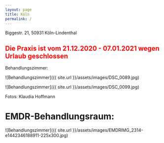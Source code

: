 ```yaml
---
layout: page
title: Köln
permalink: /
---
```

Biggestr. 21, 50931 Köln-Lindenthal
## <span style="color:red">Die Praxis ist vom 21.12.2020 - 07.01.2021 wegen Urlaub geschlossen</span> 

Behandlungszimmer:


![Behandlungszimmer]({{ site.url }}/assets/images/DSC_0089.jpg)

![Behandlungszimmer]({{ site.url }}/assets/images/DSC_0099.jpg)

Fotos: Klaudia Hoffmann

# EMDR-Behandlungsraum:

![Behandlungszimmer]({{ site.url }}/assets/images/EMDRIMG_2314-e1442346188911-225x300.jpg)
